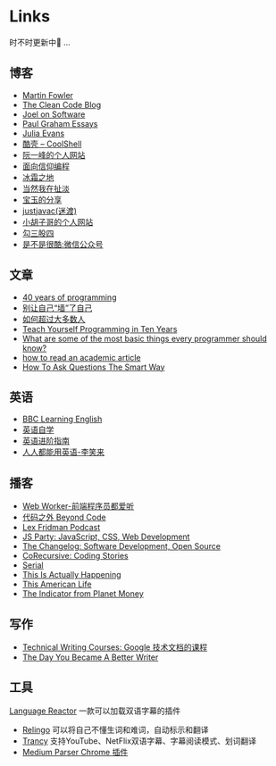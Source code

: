 # Links

时不时更新中👀 …
## 博客
* [Martin Fowler](https://martinfowler.com/aboutMe.html)
* [The Clean Code Blog](https://blog.cleancoder.com)
* [Joel on Software](https://www.joelonsoftware.com)
* [Paul Graham Essays](https://www.paulgraham.com/articles.html)
* [Julia Evans](https://jvns.ca)
* [酷壳 – CoolShell](https://coolshell.cn)
* [阮一峰的个人网站](https://www.ruanyifeng.com)
* [面向信仰编程](https://draveness.me)
* [冰霜之地](https://halfrost.com)
* [当然我在扯淡](https://www.yinwang.org)
* [宝玉的分享](https://baoyu.io)
* [justjavac(迷渡)](https://justjavac.com)
* [小胡子哥的个人网站](https://www.barretlee.com)
* [勾三股四](https://jiongks.name)
* [是不是很酷:微信公众号](https://mp.weixin.qq.com/s/Q0IrfV7FcGbIYsQ8jFdOdQ)
## 文章
* [40 years of programming](https://liw.fi/40/)
* [别让自己“墙”了自己](https://coolshell.cn/articles/20276.html)
* [如何超过大多数人](https://coolshell.cn/articles/19464.html)
* [Teach Yourself Programming in Ten Years](https://norvig.com/21-days.html)
* [What are some of the most basic things every programmer should know?](https://www.quora.com/What-are-some-of-the-most-basic-things-every-programmer-should-know)
* [how to read an academic article](https://organizationsandmarkets.com/2010/08/31/how-to-read-an-academic-article)
* [How To Ask Questions The Smart Way](http://www.catb.org/~esr/faqs/smart-questions.html)
## 英语
* [BBC Learning English](https://www.bbc.co.uk/learningenglish/english/course/eiam)
* [英语自学](https://bewaters.me/limxtop/2021/08/18/English-introduction)
* [英语进阶指南](https://babyyoung.gitbook.io/english-level-up-tips)
* [人人都能用英语-李笑来](https://github.com/xiaolai/everyone-can-use-english)
## 播客
* [Web Worker-前端程序员都爱听](https://podcasts.apple.com/cn/podcast/web-worker-%E5%89%8D%E7%AB%AF%E7%A8%8B%E5%BA%8F%E5%91%98%E9%83%BD%E7%88%B1%E5%90%AC/id1586927144)
* [代码之外 Beyond Code](https://podcasts.apple.com/cn/podcast/%E4%BB%A3%E7%A0%81%E4%B9%8B%E5%A4%96-beyond-code/id1688972924)
* [Lex Fridman Podcast](https://podcasts.apple.com/us/podcast/lex-fridman-podcast/id1434243584)
* [JS Party: JavaScript, CSS, Web Development](https://podcasts.apple.com/us/podcast/js-party-javascript-css-web-development/id1209616598)
* [The Changelog: Software Development, Open Source](https://podcasts.apple.com/cn/podcast/the-changelog-software-development-open-source/id341623264)
* [CoRecursive: Coding Stories](https://podcasts.apple.com/us/podcast/corecursive-coding-stories/id1330329512)
* [Serial](https://podcasts.apple.com/cn/podcast/serial/id917918570)
* [This Is Actually Happening](https://podcasts.apple.com/cn/podcast/this-is-actually-happening/id497227384)
* [This American Life](https://podcasts.apple.com/cn/podcast/this-american-life/id201671138)
* [The Indicator from Planet Money](https://podcasts.apple.com/cn/podcast/the-indicator-from-planet-money/id1320118593?l=en-GB)
## 写作
* [Technical Writing Courses: Google 技术文档的课程](https://developers.google.com/tech-writing)
* [The Day You Became A Better Writer](https://dilbertblog.typepad.com/the_dilbert_blog/2007/06/the_day_you_bec.html)
## 工具
[Language Reactor](https://chrome.google.com/webstore/detail/language-reactor/hoombieeljmmljlkjmnheibnpciblicm) 一款可以加载双语字幕的插件
* [Relingo](https://cn.relingo.net/zh/index) 可以将自己不懂生词和难词，自动标示和翻译
* [Trancy](https://www.trancy.org/zh-cn) 支持YouTube、NetFlix双语字幕、字幕阅读模式、划词翻译
* [Medium Parser Chrome 插件](https://chromewebstore.google.com/detail/medium-parser/egejbknaophaadmhijkepokfchkbnelc)




